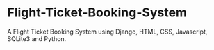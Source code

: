 # Flight-Ticket-Booking-System
A Flight Ticket Booking System using Django, HTML, CSS, Javascript, SQLite3 and Python.
